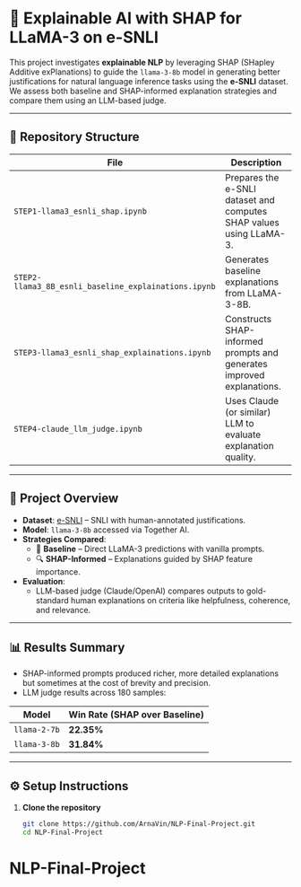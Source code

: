 # 🧠 Explainable AI with SHAP for LLaMA-3 on e-SNLI

This project investigates **explainable NLP** by leveraging SHAP (SHapley Additive exPlanations) to guide the `llama-3-8b` model in generating better justifications for natural language inference tasks using the **e-SNLI** dataset. We assess both baseline and SHAP-informed explanation strategies and compare them using an LLM-based judge.

---

## 📁 Repository Structure

| File | Description |
|------|-------------|
| `STEP1-llama3_esnli_shap.ipynb` | Prepares the e-SNLI dataset and computes SHAP values using LLaMA-3. |
| `STEP2-llama3_8B_esnli_baseline_explainations.ipynb` | Generates baseline explanations from LLaMA-3-8B. |
| `STEP3-llama3_esnli_shap_explainations.ipynb` | Constructs SHAP-informed prompts and generates improved explanations. |
| `STEP4-claude_llm_judge.ipynb` | Uses Claude (or similar) LLM to evaluate explanation quality. |

---

## 🧪 Project Overview

- **Dataset**: [e-SNLI](https://huggingface.co/datasets/esnli/esnli) – SNLI with human-annotated justifications.
- **Model**: `llama-3-8b` accessed via Together AI.
- **Strategies Compared**:
  - 🧱 **Baseline** – Direct LLaMA-3 predictions with vanilla prompts.
  - 🔍 **SHAP-Informed** – Explanations guided by SHAP feature importance.
- **Evaluation**:
  - LLM-based judge (Claude/OpenAI) compares outputs to gold-standard human explanations on criteria like helpfulness, coherence, and relevance.

---

## 📊 Results Summary

- SHAP-informed prompts produced richer, more detailed explanations but sometimes at the cost of brevity and precision.
- LLM judge results across 180 samples:

| Model            | Win Rate (SHAP over Baseline) |
|------------------|-------------------------------|
| `llama-2-7b`     | **22.35%**                    |
| `llama-3-8b`     | **31.84%**                    |

---

## ⚙️ Setup Instructions

1. **Clone the repository**
   ```bash
   git clone https://github.com/ArnaVin/NLP-Final-Project.git
   cd NLP-Final-Project
# NLP-Final-Project
